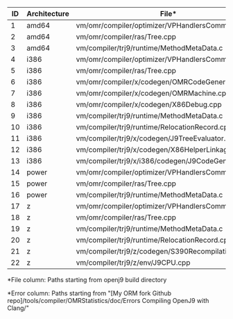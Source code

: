 | ID | Architecture | File* | Error* |
| --- | --- | --- | --- |
| 1 | amd64 | vm/omr/compiler/optimizer/VPHandlersCommon.cpp | amd64/1 |
| 2 | amd64 | vm/omr/compiler/ras/Tree.cpp | amd64/2 |
| 3 | amd64 | vm/compiler/trj9/runtime/MethodMetaData.c | amd64/3 |
| 4 | i386 | vm/omr/compiler/optimizer/VPHandlersCommon.cpp | i386/1 |
| 5 | i386 | vm/omr/compiler/ras/Tree.cpp | i386/2 |
| 6 | i386 | vm/omr/compiler/x/codegen/OMRCodeGenerator.cpp | i386/3 |
| 7 | i386 | vm/omr/compiler/x/codegen/OMRMachine.cpp | i386/4 |
| 8 | i386 | vm/omr/compiler/x/codegen/X86Debug.cpp | i386/5 |
| 9 | i386 | vm/compiler/trj9/runtime/MethodMetaData.c | i386/6 |
| 10 | i386 | vm/compiler/trj9/runtime/RelocationRecord.cpp | i386/7 |
| 11 | i386 | vm/compiler/trj9/x/codegen/J9TreeEvaluator.cpp | i386/8 |
| 12 | i386 | vm/compiler/trj9/x/codegen/X86HelperLinkage.cpp | i386/9 |
| 13 | i386 | vm/compiler/trj9/x/i386/codegen/J9CodeGenerator.cpp | i386/10 |
| 14 | power | vm/omr/compiler/optimizer/VPHandlersCommon.cpp | power/1 |
| 15 | power | vm/omr/compiler/ras/Tree.cpp | power/2 |
| 16 | power | vm/compiler/trj9/runtime/MethodMetaData.c | power/3 |
| 17 | z | vm/omr/compiler/optimizer/VPHandlersCommon.cpp | z/1 |
| 18 | z | vm/omr/compiler/ras/Tree.cpp | z/2 |
| 19 | z | vm/compiler/trj9/runtime/MethodMetaData.c | z/3 |
| 20 | z | vm/compiler/trj9/runtime/RelocationRecord.cpp | z/4 |
| 21 | z | vm/compiler/trj9/z/codegen/S390Recompilation.cpp | z/5 |
| 22 | z | vm/compiler/trj9/z/env/J9CPU.cpp | z/6 |

*File column: Paths starting from openj9 build directory

*Error column: Paths starting from "[My ORM fork Github repo]/tools/compiler/OMRStatistics/doc/Errors Compiling OpenJ9 with Clang/"
